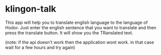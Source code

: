 # klingon-talk

This app will help you to translate english language to the language of Hodor.
Just enter the english sentence that you want to translate and then press the translate button. It will show you the TRanslated text.

(note: if the api doesn't work then the application wont work. in that case wait for a few hours and try again)
